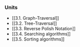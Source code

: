 ### Units
- [[3.1. Graph-Traversal]]
- [[3.2. Tree-Traversal]]
- [[3.3. Reverse Polish Notation]]
- [[3.4. Searching algorithms]]
- [[3.5. Sorting algorithms]]